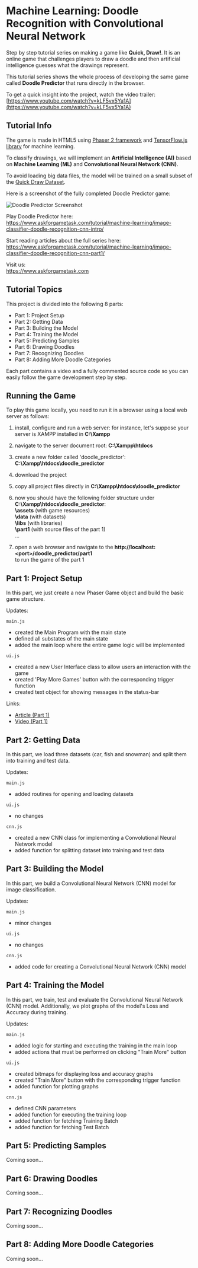 # Machine Learning: Doodle Recognition with Convolutional Neural Network

Step by step tutorial series on making a game like **Quick, Draw!**. It is an online game that challenges players to draw a doodle and then artificial intelligence guesses what the drawings represent.

This tutorial series shows the whole process of developing the same game called **Doodle Predictor** that runs directly in the browser.

To get a quick insight into the project, watch the video trailer:  
[https://www.youtube.com/watch?v=kLF5vx5Ya1A](https://www.youtube.com/watch?v=kLF5vx5Ya1A)


## Tutorial Info

The game is made in HTML5 using [Phaser 2 framework](https://phaser.io/) and [TensorFlow.js library](https://js.tensorflow.org/) for machine learning. 

To classify drawings, we will implement an **Artificial Intelligence (AI)** based on **Machine Learning (ML)** and **Convolutional Neural Network (CNN)**.

To avoid loading big data files, the model will be trained on a small subset of the [Quick Draw Dataset](https://quickdraw.withgoogle.com/data).

Here is a screenshot of the fully completed Doodle Predictor game:  
  
![Doodle Predictor Screenshot](https://github.com/ssusnic/Machine-Learning-Doodle-Recognition/raw/master/screenshots/machine_learning_doodle_s1_640x360.png "Doodle Predictor Screenshot")

Play Doodle Predictor here:  
https://www.askforgametask.com/tutorial/machine-learning/image-classifier-doodle-recognition-cnn-intro/

Start reading articles about the full series here:  
https://www.askforgametask.com/tutorial/machine-learning/image-classifier-doodle-recognition-cnn-part1/

Visit us:  
https://www.askforgametask.com



## Tutorial Topics

This project is divided into the following 8 parts:

* Part 1: Project Setup  
* Part 2: Getting Data  
* Part 3: Building the Model  
* Part 4: Training the Model  
* Part 5: Predicting Samples  
* Part 6: Drawing Doodles  
* Part 7: Recognizing Doodles  
* Part 8: Adding More Doodle Categories  

Each part contains a video and a fully commented source code so you can easily follow the game development step by step.



## Running the Game

To play this game locally, you need to run it in a browser using a local web server as follows:

1. install, configure and run a web server: for instance, let's suppose your server is XAMPP installed in **C:\Xampp** 
2. navigate to the server document root: **C:\Xampp\htdocs**
3. create a new folder called 'doodle_predictor': **C:\Xampp\htdocs\doodle_predictor**
4. download the project
5. copy all project files directly in **C:\Xampp\htdocs\doodle_predictor**
6. now you should have the following folder structure under **C:\Xampp\htdocs\doodle_predictor**:  
	**\assets** (with game resources)  
	**\data** (with datasets)  
	**\libs** (with libraries)  
	**\part1** (with source files of the part 1)  
	...  

7. open a web browser and navigate to the **http\://localhost:\<port\>/doodle_predictor/part1**  
  to run the game of the part 1


## Part 1: Project Setup 

In this part, we just create a new Phaser Game object and build the basic game structure. 

Updates:  

`main.js`
- created the Main Program with the main state
- defined all substates of the main state
- added the main loop where the entire game logic will be implemented


`ui.js`
- created a new User Interface class to allow users an interaction with the game
- created 'Play More Games' button with the corresponding trigger function
- created text object for showing messages in the status-bar

Links: 
* [Article (Part 1)](https://www.askforgametask.com/tutorial/machine-learning/image-classifier-doodle-recognition-cnn-part1/)  
* [Video (Part 1)](https://www.youtube.com/watch?v=kLF5vx5Ya1A)


## Part 2: Getting Data

In this part, we load three datasets (car, fish and snowman) and split them into training and test data.

Updates:  

`main.js`
- added routines for opening and loading datasets

`ui.js`
- no changes

`cnn.js`
- created a new CNN class for implementing a Convolutional Neural Network model
- added function for splitting dataset into training and test data


## Part 3: Building the Model

In this part, we build a Convolutional Neural Network (CNN) model for image classification.

Updates:  

`main.js`
- minor changes

`ui.js`
- no changes

`cnn.js`
- added code for creating a Convolutional Neural Network (CNN) model


## Part 4: Training the Model

In this part, we train, test and evaluate the Convolutional Neural Network (CNN) model. Additionally, we plot graphs of the model's Loss and Accuracy during training.

Updates:  

`main.js`
- added logic for starting and executing the training in the main loop
- added actions that must be performed on clicking "Train More" button

`ui.js`
- created bitmaps for displaying loss and accuracy graphs
- created "Train More" button with the corresponding trigger function
- added function for plotting graphs

`cnn.js`
- defined CNN parameters
- added function for executing the training loop
- added function for fetching Training Batch
- added function for fetching Test Batch


## Part 5: Predicting Samples

Coming soon...


## Part 6: Drawing Doodles

Coming soon...


## Part 7: Recognizing Doodles

Coming soon...


## Part 8: Adding More Doodle Categories

Coming soon...

